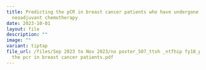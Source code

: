 ```yaml
---
title: Predicting the pCR in breast cancer patients who have undergone
  neoadjuvant chemotherapy
date: 2023-10-01
layout: file
description: ""
image: ""
variant: tiptap
file_url: /files/Sep 2023 to Nov 2023/no poster_507_ttsh _ntfhip fy18_predicting
  the pcr in breast cancer patients.pdf
---
```

